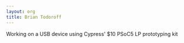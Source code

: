 ```yaml
---
layout: org
title: Brian Todoroff
---
```

Working on a USB device using Cypress' $10 PSoC5 LP prototyping kit
